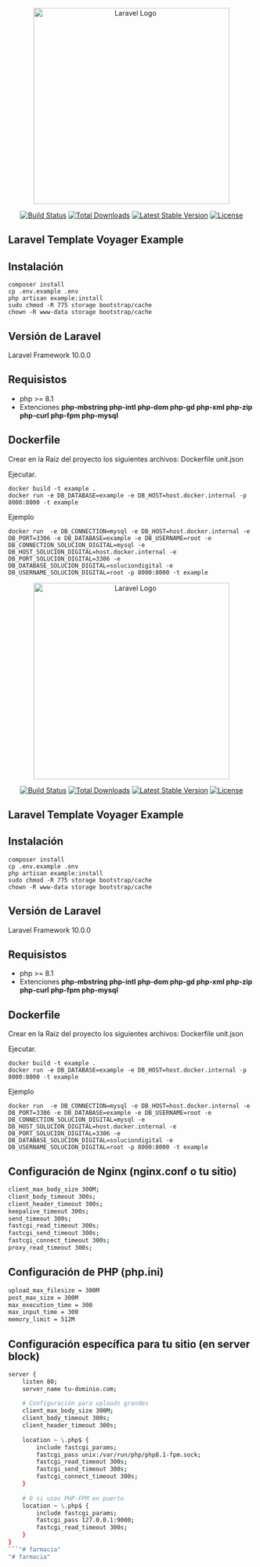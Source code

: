 <p align="center"><a href="https://laravel.com" target="_blank"><img src="https://raw.githubusercontent.com/laravel/art/master/logo-lockup/5%20SVG/2%20CMYK/1%20Full%20Color/laravel-logolockup-cmyk-red.svg" width="400" alt="Laravel Logo"></a></p>

<p align="center">
<a href="https://github.com/laravel/framework/actions"><img src="https://github.com/laravel/framework/workflows/tests/badge.svg" alt="Build Status"></a>
<a href="https://packagist.org/packages/laravel/framework"><img src="https://img.shields.io/packagist/dt/laravel/framework" alt="Total Downloads"></a>
<a href="https://packagist.org/packages/laravel/framework"><img src="https://img.shields.io/packagist/v/laravel/framework" alt="Latest Stable Version"></a>
<a href="https://packagist.org/packages/laravel/framework"><img src="https://img.shields.io/packagist/l/laravel/framework" alt="License"></a>
</p>

## Laravel Template Voyager Example

## Instalación
```
composer install
cp .env.example .env
php artisan example:install
sudo chmod -R 775 storage bootstrap/cache
chown -R www-data storage bootstrap/cache
```

## Versión de Laravel
Laravel Framework 10.0.0

## Requisistos
- php >= 8.1
- Extenciones **php-mbstring php-intl php-dom php-gd php-xml php-zip php-curl php-fpm php-mysql**


## Dockerfile
Crear en la Raiz del proyecto los siguientes archivos:
Dockerfile
unit.json

Ejecutar.
```
docker build -t example .
docker run -e DB_DATABASE=example -e DB_HOST=host.docker.internal -p 8000:8000 -t example
```
Ejemplo
```
docker run  -e DB_CONNECTION=mysql -e DB_HOST=host.docker.internal -e DB_PORT=3306 -e DB_DATABASE=example -e DB_USERNAME=root -e DB_CONNECTION_SOLUCION_DIGITAL=mysql -e DB_HOST_SOLUCION_DIGITAL=host.docker.internal -e DB_PORT_SOLUCION_DIGITAL=3306 -e DB_DATABASE_SOLUCION_DIGITAL=soluciondigital -e DB_USERNAME_SOLUCION_DIGITAL=root -p 8000:8000 -t example
```
<p align="center"><a href="https://laravel.com" target="_blank"><img src="https://raw.githubusercontent.com/laravel/art/master/logo-lockup/5%20SVG/2%20CMYK/1%20Full%20Color/laravel-logolockup-cmyk-red.svg" width="400" alt="Laravel Logo"></a></p>

<p align="center">
<a href="https://github.com/laravel/framework/actions"><img src="https://github.com/laravel/framework/workflows/tests/badge.svg" alt="Build Status"></a>
<a href="https://packagist.org/packages/laravel/framework"><img src="https://img.shields.io/packagist/dt/laravel/framework" alt="Total Downloads"></a>
<a href="https://packagist.org/packages/laravel/framework"><img src="https://img.shields.io/packagist/v/laravel/framework" alt="Latest Stable Version"></a>
<a href="https://packagist.org/packages/laravel/framework"><img src="https://img.shields.io/packagist/l/laravel/framework" alt="License"></a>
</p>

## Laravel Template Voyager Example

## Instalación
```
composer install
cp .env.example .env
php artisan example:install
sudo chmod -R 775 storage bootstrap/cache
chown -R www-data storage bootstrap/cache
```

## Versión de Laravel
Laravel Framework 10.0.0

## Requisistos
- php >= 8.1
- Extenciones **php-mbstring php-intl php-dom php-gd php-xml php-zip php-curl php-fpm php-mysql**


## Dockerfile
Crear en la Raiz del proyecto los siguientes archivos:
Dockerfile
unit.json

Ejecutar.
```
docker build -t example .
docker run -e DB_DATABASE=example -e DB_HOST=host.docker.internal -p 8000:8000 -t example
```
Ejemplo
```
docker run  -e DB_CONNECTION=mysql -e DB_HOST=host.docker.internal -e DB_PORT=3306 -e DB_DATABASE=example -e DB_USERNAME=root -e DB_CONNECTION_SOLUCION_DIGITAL=mysql -e DB_HOST_SOLUCION_DIGITAL=host.docker.internal -e DB_PORT_SOLUCION_DIGITAL=3306 -e DB_DATABASE_SOLUCION_DIGITAL=soluciondigital -e DB_USERNAME_SOLUCION_DIGITAL=root -p 8000:8000 -t example
```


## Configuración de Nginx (nginx.conf o tu sitio)
```sh
client_max_body_size 300M;
client_body_timeout 300s;
client_header_timeout 300s;
keepalive_timeout 300s;
send_timeout 300s;
fastcgi_read_timeout 300s;
fastcgi_send_timeout 300s;
fastcgi_connect_timeout 300s;
proxy_read_timeout 300s;
```
## Configuración de PHP (php.ini)
```sh
upload_max_filesize = 300M
post_max_size = 300M
max_execution_time = 300
max_input_time = 300
memory_limit = 512M
```
## Configuración específica para tu sitio (en server block)
```sh
server {
    listen 80;
    server_name tu-dominio.com;
    
    # Configuración para uploads grandes
    client_max_body_size 300M;
    client_body_timeout 300s;
    client_header_timeout 300s;
    
    location ~ \.php$ {
        include fastcgi_params;
        fastcgi_pass unix:/var/run/php/php8.1-fpm.sock;
        fastcgi_read_timeout 300s;
        fastcgi_send_timeout 300s;
        fastcgi_connect_timeout 300s;
    }
    
    # O si usas PHP-FPM en puerto
    location ~ \.php$ {
        include fastcgi_params;
        fastcgi_pass 127.0.0.1:9000;
        fastcgi_read_timeout 300s;
    }
}
```"# farmacia" 
"# farmacia" 
